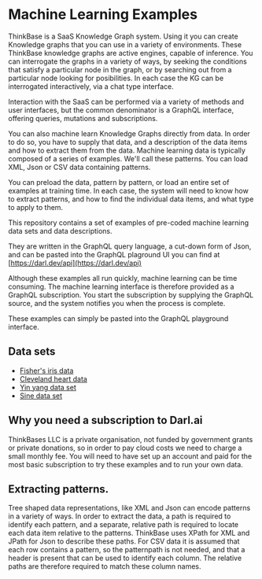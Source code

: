 # Machine Learning Examples
ThinkBase is a SaaS Knowledge Graph system. 
Using it you can create Knowledge graphs that you can use in a variety of environments.
These ThinkBase knowledge graphs are active engines, capable of inference. You can interrogate the graphs in a variety of ways, 
by seeking the conditions that satisfy a particular node in the graph, or by searching out from a particular node looking for posibilities.
In each case the KG can be interrogated interactively, via a chat type interface.

Interaction with the SaaS can be performed via a variety of methods and user interfaces, but the common denominator is a GraphQL interface, 
offering queries, mutations and subscriptions.

You can also machine learn Knowledge Graphs directly from data. In order to do so, you have to supply that data, and a description of the data items and how to extract them from the data.
Machine learning data is typically composed of a series of examples. We'll call these patterns. You can load XML, Json or CSV data containing patterns.

You can preload the data, pattern by pattern, or load an entire set of examples at training time. In each case, the system will need to know how to extract patterns, and how to find the individual data items, and what type to apply to them.

This repository contains a set of examples of pre-coded machine learning data sets and data descriptions.

They are written in the GraphQL query language, a cut-down form of Json, and can be pasted into the GraphQL plaground UI you can find at [https://darl.dev/api](https://darl.dev/api)

Although these examples all run quickly, machine learning can be time consuming. The machine learning interface is therefore provided as a GraphQL subscription. 
You start the subscription by supplying the GraphQL source, and the system notifies you when the process is complete.

These examples can simply be pasted into the GraphQL playground interface.

## Data sets
- [Fisher's iris data](iris.md)
- [Cleveland heart data](cleve_heart.md)
- [Yin yang data set](yinyang.md)
- [Sine data set](sine.md)

## Why you need a subscription to Darl.ai

ThinkBases LLC is a private organisation, not funded by government grants or private donations, so in order to pay cloud costs we need to charge a small monthly fee. You will need to have set up an account and paid for the most basic subscription to try these examples and to run your own data.

## Extracting patterns.
Tree shaped data representations, like XML and Json can encode patterns in a variety of ways.  In order to extract the data, a path is required to identify each pattern, and a separate, relative path is required to locate each data item relative to the patterns. 
ThinkBase uses XPath for XML and JPath for Json to describe these paths. 
For CSV data it is assumed that each row contains a pattern, so the patternpath is not needed, and that a header is present that can be used to identify each column.
The relative paths are therefore required to match these column names.

